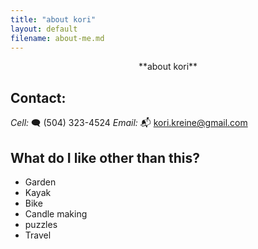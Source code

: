 ```yaml
---
title: "about kori"
layout: default
filename: about-me.md
---
```


<p align="center">
    **about kori**
</p>

## Contact:

_Cell:_ 🗨️ (504) 323-4524‬
_Email:_ 📬 kori.kreine@gmail.com

## What do I like other than this?

- Garden
- Kayak
- Bike
- Candle making
- puzzles
- Travel
